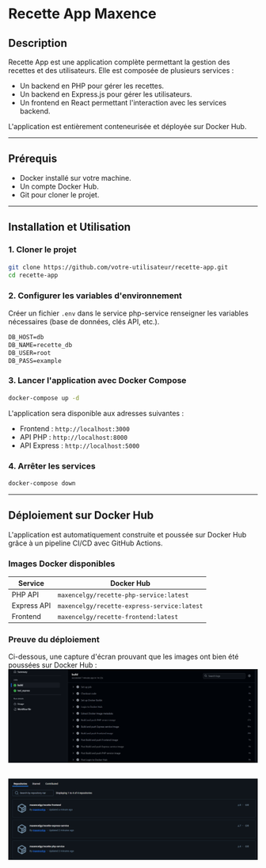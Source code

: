 # Recette App Maxence

## Description
Recette App est une application complète permettant la gestion des recettes et des utilisateurs. Elle est composée de plusieurs services :
- Un backend en PHP pour gérer les recettes.
- Un backend en Express.js pour gérer les utilisateurs.
- Un frontend en React permettant l'interaction avec les services backend.

L'application est entièrement conteneurisée et déployée sur Docker Hub.

---

## Prérequis
- Docker installé sur votre machine.
- Un compte Docker Hub.
- Git pour cloner le projet.

---

## Installation et Utilisation

### 1. Cloner le projet
```bash
git clone https://github.com/votre-utilisateur/recette-app.git
cd recette-app
```

### 2. Configurer les variables d'environnement
Créer un fichier `.env` dans le service php-service renseigner les variables nécessaires (base de données, clés API, etc.).
````
DB_HOST=db
DB_NAME=recette_db
DB_USER=root
DB_PASS=example
````
### 3. Lancer l'application avec Docker Compose
```bash
docker-compose up -d
```
L'application sera disponible aux adresses suivantes :
- Frontend : `http://localhost:3000`
- API PHP : `http://localhost:8000`
- API Express : `http://localhost:5000`

### 4. Arrêter les services
```bash
docker-compose down
```

---

## Déploiement sur Docker Hub
L'application est automatiquement construite et poussée sur Docker Hub grâce à un pipeline CI/CD avec GitHub Actions.

### Images Docker disponibles
| Service   | Docker Hub |
|-----------|------------|
| PHP API   | `maxencelgy/recette-php-service:latest` |
| Express API | `maxencelgy/recette-express-service:latest` |
| Frontend  | `maxencelgy/recette-frontend:latest` |

### Preuve du déploiement
Ci-dessous, une capture d'écran prouvant que les images ont bien été poussées sur Docker Hub :
![img_1.png](img_1.png)

![img.png](img.png)
---

